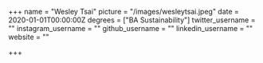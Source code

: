 +++
name = "Wesley Tsai"
picture = "/images/wesleytsai.jpeg"
date = 2020-01-01T00:00:00Z
degrees = ["BA Sustainability"]
twitter_username = ""
instagram_username = ""
github_username = ""
linkedin_username = ""
website = ""

+++
